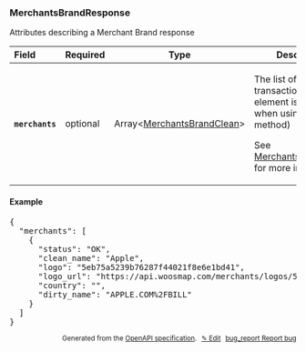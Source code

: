 <!--- This is a generated file, do not edit! -->
<!--- [START woosmap_http_schema_merchantsbrandresponse] -->
<h3 class="schema-object" id="MerchantsBrandResponse">MerchantsBrandResponse</h3>

Attributes describing a Merchant Brand response

| Field                                                                                                             | Required | Type                                                                           | Description                                                                                                                                                                                                                 |
| :---------------------------------------------------------------------------------------------------------------- | -------- | ------------------------------------------------------------------------------ | --------------------------------------------------------------------------------------------------------------------------------------------------------------------------------------------------------------------------- |
| <h4 id="MerchantsBrandResponse-merchants" class="add-link schema-object-property-key"><code>merchants</code></h4> | optional | Array&lt;[MerchantsBrandClean](#MerchantsBrandClean "MerchantsBrandClean")&gt; | <div class="ref-property-description"><p>The list of cleaned transactions (only one element is returned when using GET method)</p><p>See <a href="#MerchantsBrandClean">MerchantsBrandClean</a> for more information.</div> |

<h4 class="schema-object-example" id="MerchantsBrandResponse-example">Example</h4>

<pre class="notranslate lang-json prettyprint">{
  "merchants": [
    {
      "status": "OK",
      "clean_name": "Apple",
      "logo": "5eb75a5239b76287f44021f8e6e1bd41",
      "logo_url": "https://api.woosmap.com/merchants/logos/5eb75a5239b76287f44021f8e6e1bd41.png",
      "country": "",
      "dirty_name": "APPLE.COM%2FBILL"
    }
  ]
}</pre>

<p style="text-align: right; font-size: smaller;">Generated from the <a data-label="openapi-github" href="https://github.com/woosmap/openapi-specification" title="Woosmap OpenAPI Specification" class="external">OpenAPI specification</a>.
<a data-label="openapi-github-woosmap-http-schema-merchantsbrandresponse" data-action="edit" style="margin-left: 5px;" href="https://github.com/woosmap/openapi-specification/blob/main/specification/schemas/MerchantsBrandResponse.yml" title="Edit on GitHub">✎ Edit</a>
<a data-label="openapi-github-woosmap-http-schema-merchantsbrandresponse" data-action="bug" style="margin-left: 5px;" href="https://github.com/woosmap/openapi-specification/issues/new?assignees=&labels=type%3A+bug%2C+triage+me&template=bug_report.md&title=[schemas] Bug - MerchantsBrandResponse" title="File bug for schemas on GitHub"><span class="material-icons">bug_report</span> Report bug</a>
</p>

<!--- [END woosmap_http_schema_merchantsbrandresponse] -->
